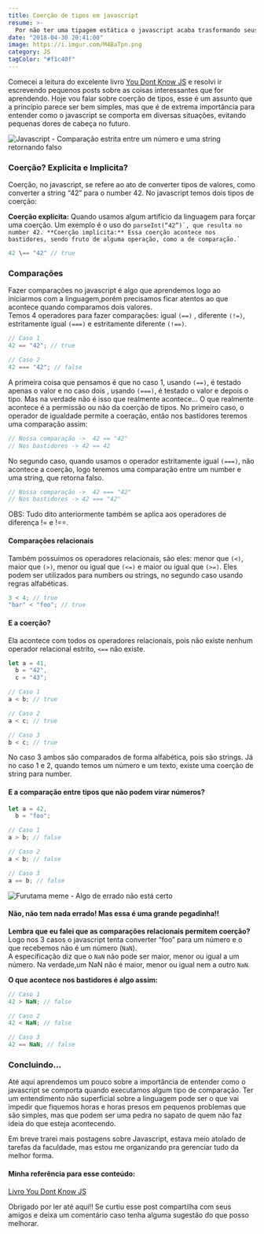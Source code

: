 ```yaml
---
title: Coerção de tipos em javascript
resume: >-
  Por não ter uma tipagem estática o javascript acaba trasformando seus dados sem algumas situações específicas.
date: "2018-04-30 20:41:00"
image: https://i.imgur.com/M4BaTpn.png
category: JS
tagColor: "#f1c40f"
---
```


Comecei a leitura do excelente livro [You Dont Know JS](https://github.com/cezaraugusto/You-Dont-Know-JS) e resolvi ir escrevendo pequenos posts sobre as coisas interessantes que for aprendendo. Hoje vou falar sobre coerção de tipos, esse é um assunto que a princípio parece ser bem simples, mas que é de extrema importância para entender como o javascript se comporta em diversas situações, evitando pequenas dores de cabeça no futuro.

![Javascript - Comparação estrita entre um número e uma string retornando falso](https://i.imgur.com/M4BaTpn.png)

### Coerção? Explicita e Implicita?

Coerção, no javascript, se refere ao ato de converter tipos de valores, como converter a string “42” para o number 42. No javascript temos dois tipos de coerção:

**Coerção explícita:** Quando usamos algum artifício da linguagem para forçar uma coerção. Um exemplo é o uso do `` parseInt(“42”)`, que resulta no number 42. **Coerção implícita:** Essa coerção acontece nos bastidores, sendo fruto de alguma operação, como a de comparação.` ``

```javascript
42 \== "42" // true
```

### Comparações

Fazer comparações no javascript é algo que aprendemos logo ao iniciarmos com a linguagem,porém precisamos ficar atentos ao que acontece quando comparamos dois valores.  
Temos 4 operadores para fazer comparações: igual `(==)` , diferente `(!=)`, estritamente igual `(===)` e estritamente diferente `(!==)`.

```javascript
// Caso 1
42 == "42"; // true

// Caso 2
42 === "42"; // false
```

A primeira coisa que pensamos é que no caso 1, usando `(==)`, é testado apenas o valor e no caso dois , usando `(===)`, é testado o valor e depois o tipo. Mas na verdade não é isso que realmente acontece… O que realmente acontece é a permissão ou não da coerção de tipos. No primeiro caso, o operador de igualdade permite a coeração, então nos bastidores teremos uma comparação assim:

```javascript
// Nossa comparação ->  42 == "42"
// Nos bastidores -> 42 == 42
```

No segundo caso, quando usamos o operador estritamente igual `(===)`, não acontece a coerção, logo teremos uma comparação entre um number e uma string, que retorna falso.

```javascript
// Nossa comparação ->  42 === "42"
// Nos bastidores -> 42 === "42"
```

OBS: Tudo dito anteriormente também se aplica aos operadores de diferença != e !==.

#### Comparações relacionais

Também possuímos os operadores relacionais, são eles: menor que `(<)`, maior que `(>)`, menor ou igual que `(<=)` e maior ou igual que `(>=)`. Eles podem ser utilizados para numbers ou strings, no segundo caso usando regras alfabéticas.

```javascript
3 < 4; // true
"bar" < "foo"; // true
```

#### E a coerção?

Ela acontece com todos os operadores relacionais, pois não existe nenhum operador relacional estrito, `<==` não existe.

```javascript
let a = 41,
  b = "42",
  c = "43";

// Caso 1
a < b; // true

// Caso 2
a < c; // true

// Caso 3
b < c; // true
```

No caso 3 ambos são comparados de forma alfabética, pois são strings. Já no caso 1 e 2, quando temos um número e um texto, existe uma coerção de string para number.

#### E a comparação entre tipos que não podem virar números?

```javascript
let a = 42,
  b = "foo";

// Caso 1
a > b; // false

// Caso 2
a < b; // false

// Caso 3
a == b; // false
```

![Furutama meme - Algo de errado não está certo](http://geradormemes.com/media/created/10r05k.jpg)

#### Não, não tem nada errado! Mas essa é uma grande pegadinha!!

**Lembra que eu falei que as comparações relacionais permitem coerção?** Logo nos 3 casos o javascript tenta converter “foo” para um número e o que recebemos não é um número (`NaN`).  
A especificação diz que o `NaN` não pode ser maior, menor ou igual a um número. Na verdade,um NaN não é maior, menor ou igual nem a outro `NaN`.

**O que acontece nos bastidores é algo assim:**

```javascript
// Caso 1
42 > NaN; // false

// Caso 2
42 < NaN; // false

// Caso 3
42 == NaN; // false
```

### Concluindo…

Até aqui aprendemos um pouco sobre a importância de entender como o javascript se comporta quando executamos algum tipo de comparação. Ter um entendimento não superficial sobre a linguagem pode ser o que vai impedir que fiquemos horas e horas presos em pequenos problemas que são simples, mas que podem ser uma pedra no sapato de quem não faz ideia do que esteja acontecendo.

Em breve trarei mais postagens sobre Javascript, estava meio atolado de tarefas da faculdade, mas estou me organizando pra gerenciar tudo da melhor forma.

#### [](#Minha-referencia-para-esse-conteudo "Minha referência para esse conteúdo:")Minha referência para esse conteúdo:

[Livro You Dont Know JS](https://github.com/cezaraugusto/You-Dont-Know-JS/)

Obrigado por ler até aqui!! Se curtiu esse post compartilha com seus amigos e deixa um comentário caso tenha alguma sugestão do que posso melhorar.
